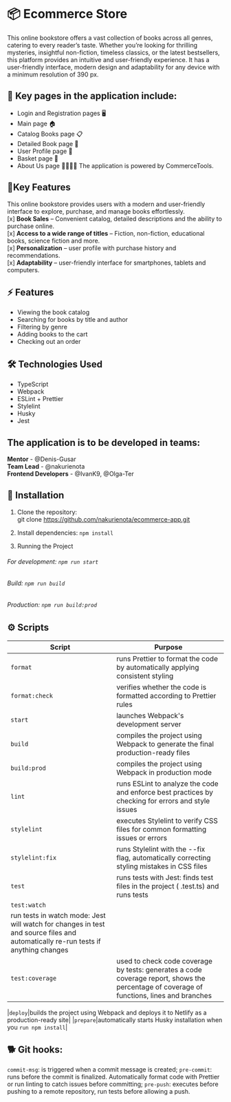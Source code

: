 # 📦 Ecommerce Store
This online bookstore offers a vast collection of books across all genres, catering to every reader’s taste. Whether you’re looking for thrilling mysteries, insightful non-fiction, timeless classics, or the latest bestsellers, this platform provides an intuitive and user-friendly experience. It has a user-friendly interface, modern design and adaptability for any device with a minimum resolution of 390 px.

## 📖 Key pages in the application include:
* Login and Registration pages 🖥️
* Main page 🏠
* Catalog Books page 📋
* Detailed Book page 🔎
* User Profile page 👤
* Basket page 🛒
* About Us page 🙋‍♂️🙋‍♀️
The application is powered by CommerceTools.

## 🌟Key Features
This online bookstore provides users with a modern and user-friendly interface to explore, purchase, and manage books effortlessly.    
[x] **Book Sales** – Convenient catalog, detailed descriptions and the ability to purchase online.  
[x] **Access to a wide range of titles** – Fiction, non-fiction, educational books, science fiction and more.  
[x] **Personalization** – user profile with purchase history and recommendations.  
[x] **Adaptability** – user-friendly interface for smartphones, tablets and computers.  

## ⚡ Features
* Viewing the book catalog
* Searching for books by title and author
* Filtering by genre
* Adding books to the cart
* Checking out an order

## 🛠️ Technologies Used
* TypeScript
* Webpack
* ESLint + Prettier
* Stylelint
* Husky
* Jest

## The application is to be developed in teams: 
**Mentor** - @Denis-Gusar   
**Team Lead** - @nakurienota   
**Frontend Developers** - @IvanK9, @Olga-Ter

## 🔧 Installation  
1. Clone the repository:  
   git clone https://github.com/nakurienota/ecommerce-app.git

2. Install dependencies:
`npm install`

3. Running the Project
###### For development:  ```npm run start```
###### Build: ```npm run build```
###### Production: ```npm run build:prod```

## ⚙️ Scripts
|Script| Purpose
|-|--------|
|```format```|runs Prettier to format the code by automatically applying consistent styling|
|```format:check```|verifies whether the code is formatted according to Prettier rules|
|```start```|launches Webpack's development server|
|```build```|compiles the project using Webpack to generate the final production-ready files|
|```build:prod```|compiles the project using Webpack in production mode|
|```lint```|runs ESLint to analyze the code and enforce best practices by checking for errors and style issues|
|```stylelint```|executes Stylelint to verify CSS files for common formatting issues or errors|
|```stylelint:fix```|runs Stylelint with the --fix flag, automatically correcting styling mistakes in CSS files|
|```test```|runs tests with Jest: finds test files in the project ( .test.ts) and runs tests|
|```test:watch```|
run tests in watch mode: Jest will watch for changes in test and source files and automatically re-run tests if anything changes|
|```test:coverage```|used to check code coverage by tests: generates a code coverage report, shows the percentage of coverage of functions, lines and branches|

|```deploy```|builds the project using Webpack and deploys it to Netlify as a production-ready site|
|```prepare```|automatically starts Husky installation when you ``run npm install``|

## 🐕 Git hooks:
```commit-msg```: is triggered when a commit message is created;
```pre-commit```: runs before the commit is finalized. Automatically format code with Prettier or run linting to catch issues before committing;
```pre-push```: executes before pushing to a remote repository, run tests before allowing a push.